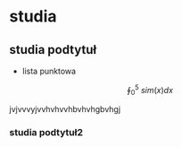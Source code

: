 # studia
## studia podtytuł
* lista punktowa

$$
\oint_0^5\ sim(x) dx
$$


jvjvvvyjvvhvhvvhbvhvhgbvhgj
### studia podtytuł2
